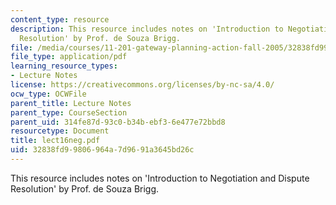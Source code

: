 ```yaml
---
content_type: resource
description: This resource includes notes on 'Introduction to Negotiation and Dispute
  Resolution' by Prof. de Souza Brigg.
file: /media/courses/11-201-gateway-planning-action-fall-2005/32838fd99806964a7d9691a3645bd26c_lect16neg.pdf
file_type: application/pdf
learning_resource_types:
- Lecture Notes
license: https://creativecommons.org/licenses/by-nc-sa/4.0/
ocw_type: OCWFile
parent_title: Lecture Notes
parent_type: CourseSection
parent_uid: 314fe87d-93c0-b34b-ebf3-6e477e72bbd8
resourcetype: Document
title: lect16neg.pdf
uid: 32838fd9-9806-964a-7d96-91a3645bd26c
---
```

This resource includes notes on 'Introduction to Negotiation and Dispute Resolution' by Prof. de Souza Brigg.